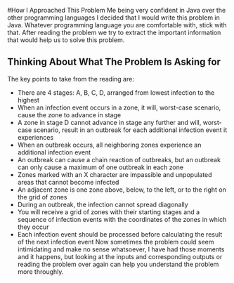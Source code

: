 #How I Approached This Problem
Me being very confident in Java over the other programming languages I decided that I would write this problem in Java. Whatever programming language you are comfortable with, stick with that. After reading the problem we try to extract the important information that would help us to solve this problem.
## Thinking About What The Problem Is Asking for
The key points to take from the reading are:
  * There are 4 stages: A, B, C, D, arranged from lowest infection to the highest
  * When an infection event occurs in a zone, it will, worst-case scenario, cause the zone to advance in stage
  * A zone in stage D cannot advance in stage any further and will, worst-case scenario, result in an outbreak for each additional infection event it experiences
  * When an outbreak occurs, all neighboring zones experience an additional infection event
  * An outbreak can cause a chain reaction of outbreaks, but an outbreak can only cause a maximum of one outbreak in each zone
  * Zones marked with an X character are impassible and unpopulated areas that cannot become infected
  * An adjacent zone is one zone above, below, to the left, or to the right on the grid of zones
  * During an outbreak, the infection cannot spread diagonally
  * You will receive a grid of zones with their starting stages and a sequence of infection events with the coordinates of the zones in which they occur
  * Each infection event should be processed before calculating the result of the next infection event
Now sometimes the problem could seem intimidating and make no sense whatsoever, I have had those moments and it happens, but looking at the inputs and corresponding outputs or reading the problem over again can help you understand the problem more throughly.

